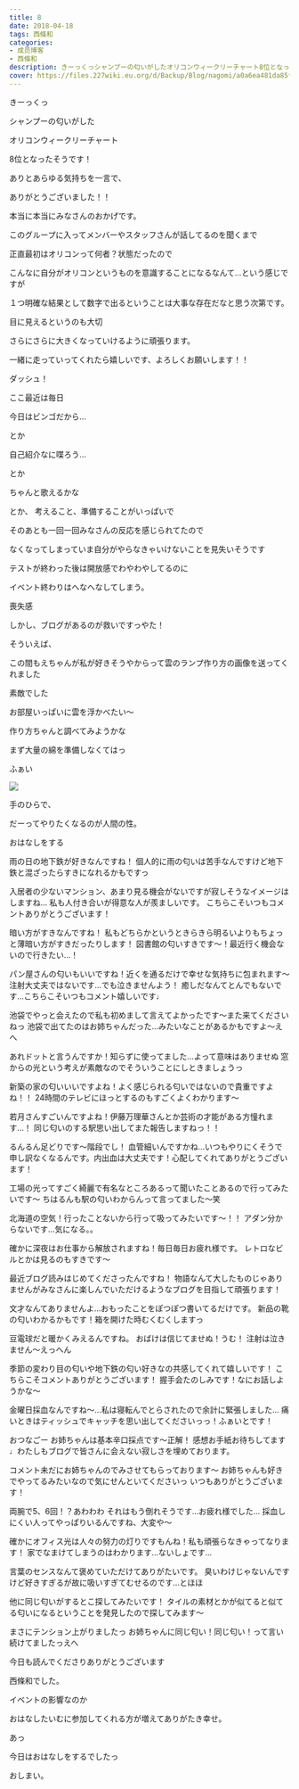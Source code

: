 ```yaml
---
title: 8
date: 2018-04-18
tags: 西條和
categories: 
- 成员博客
- 西條和
description: きーっくっシャンプーの匂いがしたオリコンウィークリーチャート8位となったそうです！...
cover: https://files.227wiki.eu.org/d/Backup/Blog/nagomi/a0a6ea481da85f6f2435821e7c143.jpg 
---
```














きーっくっ










シャンプーの匂いがした










オリコンウィークリーチャート













8位となったそうです！










ありとあらゆる気持ちを一言で、








ありがとうございました！！










本当に本当にみなさんのおかげです。











このグループに入ってメンバーやスタッフさんが話してるのを聞くまで










正直最初はオリコンって何者？状態だったので









こんなに自分がオリコンというものを意識することになるなんて…という感じですが










１つ明確な結果として数字で出るということは大事な存在だなと思う次第です。








目に見えるというのも大切








さらにさらに大きくなっていけるように頑張ります。









一緒に走っていってくれたら嬉しいです、よろしくお願いします！！








ダッシュ！










ここ最近は毎日









今日はビンゴだから…







とか








自己紹介なに喋ろう…






とか







ちゃんと歌えるかな









とか、
考えること、準備することがいっぱいで










そのあとも一回一回みなさんの反応を感じられてたので










なくなってしまっていま自分がやらなきゃいけないことを見失いそうです












テストが終わった後は開放感でわやわやしてるのに










イベント終わりはへなへなしてしまう。










喪失感










しかし、ブログがあるのが救いですっやた！













そういえば、








この間もえちゃんが私が好きそうやからって雲のランプ作り方の画像を送ってくれました








素敵でした







お部屋いっぱいに雲を浮かべたい〜










作り方ちゃんと調べてみようかな









まず大量の綿を準備しなくてはっ













ふぁい


![](https://files.227wiki.eu.org/d/Backup/Blog/nagomi/a0a6ea481da85f6f2435821e7c143.jpg)











手のひらで、









だーってやりたくなるのが人間の性。






















おはなしをする





雨の日の地下鉄が好きなんですね！
個人的に雨の匂いは苦手なんですけど地下鉄と混ざったらすきになれるかもですっ




入居者の少ないマンション、あまり見る機会がないですが寂しそうなイメージはしますね…
私も人付き合いが得意な人が羨ましいです。
こちらこそいつもコメントありがとうございます！





暗い方がすきなんですね！
私もどちらかというときらきら明るいよりもちょっと薄暗い方がすきだったりします！
図書館の匂いすきです〜！最近行く機会ないので行きたい…！





パン屋さんの匂いもいいですね！近くを通るだけで幸せな気持ちに包まれます〜
注射大丈夫ではないです…でも泣きませんよう！
癒しだなんてとんでもないです…こちらこそいつもコメント嬉しいです♩





池袋でやっと会えたので私も初めまして言えてよかったです〜また来てくださいねっ
池袋で出てたのはお姉ちゃんだった…みたいなことがあるかもですよ〜えへ





あれドットと言うんですか！知らずに使ってました…よって意味はありませぬ
窓からの光という考えが素敵なのでそういうことにしときましょうっ




新築の家の匂いいいですよね！よく感じられる匂いではないので貴重ですよね！！
24時間のテレビにほっとするのもすごくよくわかります〜






若月さんすごいんですよね！伊藤万理華さんとか芸術の才能がある方憧れます…！
同じ匂いのする駅思い出してまた報告しますねっ！！




るんるん足どりです〜階段でし！
血管細いんですかね…いつもやりにくそうで申し訳なくなるんです。内出血は大丈夫です！心配してくれてありがとうございます！





工場の光ってすごく綺麗で有名なところあるって聞いたことあるので行ってみたいです〜
ちはるんも駅の匂いわからんって言ってました〜笑





北海道の空気！行ったことないから行って吸ってみたいです〜！！
アダン分からないです…気になる。。




確かに深夜はお仕事から解放されますね！毎日毎日お疲れ様です。
レトロなビルとかは見るのもすきです〜




最近ブログ読みはじめてくださったんですね！
物語なんて大したものじゃありませんがみなさんに楽しんでいただけるようなブログを目指して頑張ります！







文才なんてありませんよ…おもったことをぽつぽつ書いてるだけです。
新品の靴の匂いわかるかもです！箱を開けた時むくむくしますっ




豆電球だと暖かくみえるんですね。
おばけは信じてませぬ！うむ！
注射は泣きません〜えっへん




季節の変わり目の匂いや地下鉄の匂い好きなの共感してくれて嬉しいです！
こちらこそコメントありがとうございます！
握手会たのしみです！なにお話しようかな〜





金曜日採血なんですね〜…私は寝転んでとらされたので余計に緊張しました…
痛いときはティッシュでキャッチを思い出してくださいっっ！ふぁいとです！




おつなごー
お姉ちゃんは基本辛口採点です〜正解！
感想お手紙お待ちしてます♩わたしもブログで皆さんに会えない寂しさを埋めております。





コメント未だにお姉ちゃんのでみさせてもらっております〜
お姉ちゃんも好きでやってるみたいなので気にせんといてくださいっ
いつもありがとうございます！




両腕で5、6回！？あわわわ
それはもう倒れそうです…お疲れ様でした…
採血しにくい人ってやっぱりいるんですね、大変や〜





確かにオフィス光は人々の努力の灯りですもんね！私も頑張らなきゃってなります！
家でなまけてしまうのはわかります…ないしょです…




言葉のセンスなんて褒めていただけてありがたいです。
臭いわけじゃないんですけど好きすぎるが故に吸いすぎてむせるのです…とほほ





他に同じ匂いがするとこ探してみたいです！
タイルの素材とかが似てると似てる匂いになるということを発見したので探してみます〜






まさにテンション上がりましたっ
お姉ちゃんに同じ匂い！同じ匂い！って言い続けてましたっえへ









今日も読んでくださりありがとうございます








西條和でした。










イベントの影響なのか






おはなしたいむに参加してくれる方が増えてありがたき幸せ。







あっ







今日はおはなしをするでしたっ









おしまい。


